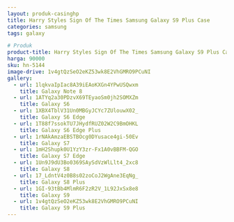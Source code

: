 ```yaml
---
layout: produk-casinghp
title: Harry Styles Sign Of The Times Samsung Galaxy S9 Plus Case
categories: samsung
tags: galaxy

# Produk
product-title: Harry Styles Sign Of The Times Samsung Galaxy S9 Plus Case
harga: 90000
sku: hn-5144
image-drive: 1v4gtQzSeO2eKZ53wk8E2VhGMRO9PCuNI
gallery:
  - url: 1lqkvaIpIac8A39iEAoKXGn4YPwUSQwxm
    title: Galaxy Note 8
  - url: 1ATYq2a30PDzvX69TEyaoSm0jh2SOMXZm
    title: Galaxy S6
  - url: 1XBX4TblV31Un0MBGyJCYc7ZUlouwX02_
    title: Galaxy S6 Edge
  - url: 1T88f7ssokTU7JHydfRUZ02W2C9BmOHKL
    title: Galaxy S6 Edge Plus
  - url: 1rNAkAmzaEBSTBOcg0DYusace4gi-50Ev
    title: Galaxy S7
  - url: 1mH2Shupk0U1YzY3zr-Fx1A0vBBFM-QGO
    title: Galaxy S7 Edge
  - url: 1Un9J9dU3Bo0369SAySdVzWlLlt4_2xc8
    title: Galaxy S8
  - url: 17_LdntV4z0B8s02zoCoJ2WgAne3EqNg_
    title: Galaxy S8 Plus
  - url: 1GI-93tBb4MlmR6F2zR2V_1L92JxSx8e8
    title: Galaxy S9
  - url: 1v4gtQzSeO2eKZ53wk8E2VhGMRO9PCuNI
    title: Galaxy S9 Plus
---
```


